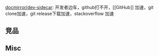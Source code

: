 

[docmirror/dev-sidecar](https://github.com/docmirror/dev-sidecar): 开发者边车，github打不开，[[GitHub]] 加速，git clone加速，git release下载加速，stackoverflow 加速




## 竞品




## Misc





